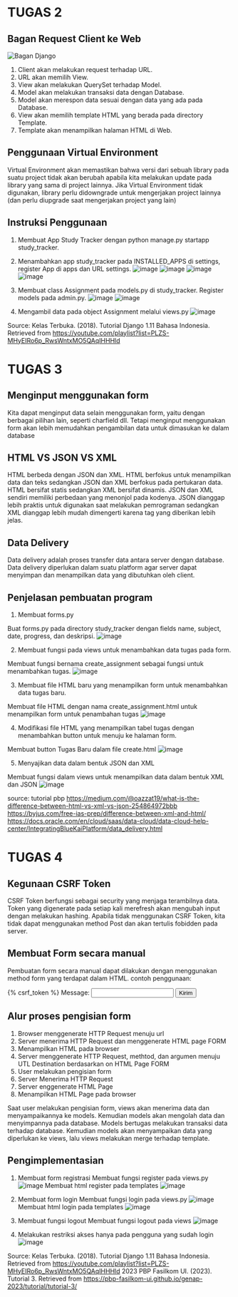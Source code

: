 # TUGAS 2

## Bagan Request Client ke Web

![Bagan Django](https://user-images.githubusercontent.com/113079090/221418715-3aa8565f-b71f-454a-80ef-5ae1b23e9145.png)

1. Client akan melakukan request terhadap URL.
2. URL akan memilih View.
3. View akan melakukan QuerySet terhadap Model.
4. Model akan melakukan transaksi data dengan Database.
5. Model akan merespon data sesuai dengan data yang ada pada Database.
6. View akan memilih template HTML yang berada pada directory Template.
7. Template akan menampilkan halaman HTML di Web.

## Penggunaan Virtual Environment

Virtual Environment akan memastikan bahwa versi dari sebuah library pada suatu project tidak akan berubah apabila kita melakukan update pada library yang sama di project lainnya. Jika Virtual Environment tidak digunakan, library perlu didowngrade untuk mengerjakan project lainnya (dan perlu diupgrade saat mengerjakan project yang lain)

## Instruksi Penggunaan

1. Membuat App Study Tracker dengan python manage.py startapp study_tracker.
2. Menambahkan app study_tracker pada INSTALLED_APPS di settings, register App di apps dan URL settings.
![image](https://user-images.githubusercontent.com/113079090/221419850-70722ca8-9213-406b-94cf-5d3e9c2f1b94.png)
![image](https://user-images.githubusercontent.com/113079090/221419878-008187ab-cb79-49aa-ba60-5aa66922d9d6.png)
![image](https://user-images.githubusercontent.com/113079090/221419700-37ca0180-99dc-47de-911e-c9e91ad8557c.png)
![image](https://user-images.githubusercontent.com/113079090/221419724-e5666fc5-5508-4dc8-a286-8d897d1aacc7.png)

3. Membuat class Assignment pada models.py di study_tracker. Register models pada admin.py.
![image](https://user-images.githubusercontent.com/113079090/221419756-a1a99fe2-ace0-4269-808c-6c6acb6e6a2c.png)
![image](https://user-images.githubusercontent.com/113079090/221419896-f46dfa39-2bbf-4b00-a1a2-bc8fd13ed299.png)

4. Mengambil data pada object Assignment melalui views.py
![image](https://user-images.githubusercontent.com/113079090/221420001-ede8cec1-628e-4af5-9479-261abf05017d.png)

Source:
Kelas Terbuka. (2018). Tutorial Django 1.11 Bahasa Indonesia. Retrieved from https://youtube.com/playlist?list=PLZS-MHyEIRo6p_RwsWntxMO5QAqIHHHld

# TUGAS 3

## Menginput menggunakan form

Kita dapat menginput data selain menggunakan form, yaitu dengan berbagai pilihan lain, seperti charfield dll. Tetapi menginput menggunakan form akan lebih memudahkan pengambilan data untuk dimasukan ke dalam database

## HTML VS JSON VS XML

HTML berbeda dengan JSON dan XML. HTML berfokus untuk menampilkan data dan teks sedangkan JSON dan XML berfokus pada pertukaran data. HTML bersifat statis sedangkan XML bersifat dinamis.
JSON dan XML sendiri memiliki perbedaan yang menonjol pada kodenya. JSON dianggap lebih praktis untuk digunakan saat melakukan pemrograman sedangkan XML dianggap lebih mudah dimengerti karena tag yang diberikan lebih jelas.

## Data Delivery

Data delivery adalah proses transfer data antara server dengan database. Data delivery diperlukan dalam suatu platform agar server dapat menyimpan dan menampilkan data yang dibutuhkan oleh client.

## Penjelasan pembuatan program

1. Membuat forms.py

Buat forms.py pada directory study_tracker dengan fields name, subject, date, progress, dan deskripsi.
![image](https://user-images.githubusercontent.com/113079090/222966278-4cf74354-2e7d-48c9-9ef4-af8a5594118e.png)

2. Membuat fungsi pada views untuk menambahkan data tugas pada form.

Membuat fungsi bernama create_assignment sebagai fungsi untuk menambahkan tugas.
![image](https://user-images.githubusercontent.com/113079090/222966356-f113123b-9d7e-46fa-9d22-6189e05f6289.png)

3. Membuat file HTML baru yang menampilkan form untuk menambahkan data tugas baru.

Membuat file HTML dengan nama create_assignment.html untuk menampilkan form untuk penambahan tugas
![image](https://user-images.githubusercontent.com/113079090/222966447-37b873af-b55f-44b6-879c-48278f9f17cb.png)

4. Modifikasi file HTML yang menampilkan tabel tugas dengan menambahkan button untuk menuju ke halaman form.

Membuat button Tugas Baru dalam file create.html
![image](https://user-images.githubusercontent.com/113079090/222966540-7e20b1da-ea88-4a75-9577-3e1689e3b5cd.png)

5. Menyajikan data dalam bentuk JSON dan XML

Membuat fungsi dalam views untuk menampilkan data dalam bentuk XML dan JSON
![image](https://user-images.githubusercontent.com/113079090/222966620-0f44acb2-5080-439c-bc4a-c4329b16c8a4.png)

source:
tutorial pbp
https://medium.com/@oazzat19/what-is-the-difference-between-html-vs-xml-vs-json-254864972bbb
https://byjus.com/free-ias-prep/difference-between-xml-and-html/
https://docs.oracle.com/en/cloud/saas/data-cloud/data-cloud-help-center/IntegratingBlueKaiPlatform/data_delivery.html

# TUGAS 4

## Kegunaan CSRF Token
CSRF Token berfungsi sebagai security yang menjaga terambilnya data. Token yang digenerate pada setiap kali merefresh akan mengubah input dengan melakukan hashing. Apabila tidak menggunakan CSRF Token, kita tidak dapat menggunakan method Post dan akan tertulis fobidden pada server.

## Membuat Form secara manual
Pembuatan form secara manual dapat dilakukan dengan menggunakan method form yang terdapat dalam HTML.
contoh penggunaan:
<form method='post'>
    {% csrf_token %}
    <label for="message">Message: </label>
    <input type="text" name="mess" id="message">
    <button type="Submit">Kirim</button>
</form>
                         
## Alur proses pengisian form
1. Browser menggenerate HTTP Request menuju url
2. Server menerima HTTP Request dan menggenerate HTML page FORM
3. Menampilkan HTML pada browser
4. Server menggenerate HTTP Request, methtod, dan argumen menuju UTL Destination berdasarkan on HTML Page FORM
5. User melakukan pengisian form
6. Server Menerima HTTP Request
7. Server enggenerate HTML Page
8. Menampilkan HTML Page pada browser

Saat user melakukan pengisian form, views akan menerima data dan menyampaikannya ke models. Kemudian models akan mengolah data dan menyimpannya pada database. Models bertugas melakukan transaksi data terhadap database. Kemudian models akan menyampaikan data yang diperlukan ke views, lalu views melakukan merge terhadap template.

## Pengimplementasian
1. Membuat form registrasi
Membuat fungsi register pada views.py
![image](https://user-images.githubusercontent.com/113079090/224529058-0ba3a85a-5062-467b-a6a3-7ef4c8941d3d.png)
Membuat html register pada templates
![image](https://user-images.githubusercontent.com/113079090/224529024-afefee9f-5976-4ded-a3f7-412047299131.png)

2. Membuat form login
Membuat fungsi login pada views.py
![image](https://user-images.githubusercontent.com/113079090/224529096-68311d00-0111-4e05-8c8a-9dbe6203a52e.png)
Membuat html login pada templates
![image](https://user-images.githubusercontent.com/113079090/224529160-c1bef310-2b7f-46c2-823f-dd2cacc9bd58.png)

3. Membuat fungsi logout
Membuat fungsi logout pada views
![image](https://user-images.githubusercontent.com/113079090/224529204-ddf2c275-3658-4fcd-9d57-29c1ed233bce.png)

5. Melakukan restriksi akses hanya pada pengguna yang sudah login
![image](https://user-images.githubusercontent.com/113079090/224529248-7336e80a-bf22-4dd6-abb9-a8877b1d13c2.png)

Source:
Kelas Terbuka. (2018). Tutorial Django 1.11 Bahasa Indonesia. Retrieved from https://youtube.com/playlist?list=PLZS-MHyEIRo6p_RwsWntxMO5QAqIHHHld
2023 PBP Fasilkom UI. (2023). Tutorial 3. Retrieved from https://pbp-fasilkom-ui.github.io/genap-2023/tutorial/tutorial-3/
